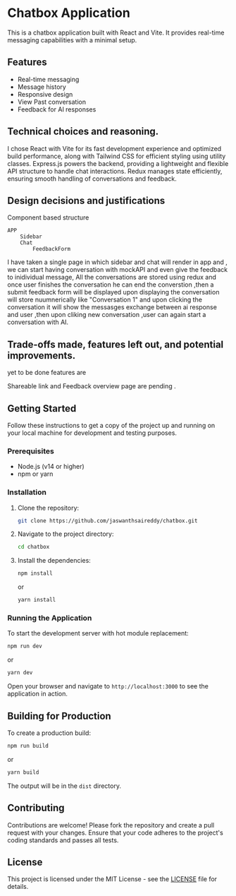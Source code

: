 # Chatbox Application

This is a chatbox application built with React and Vite. It provides real-time messaging capabilities with a minimal setup.

## Features

- Real-time messaging
- Message history
- Responsive design
- View Past conversation
-  Feedback for AI responses

## Technical choices and reasoning.

I chose React with Vite for its fast development experience and optimized build performance, along with Tailwind CSS for efficient styling using utility classes. Express.js powers the backend, providing a lightweight and flexible API structure to handle chat interactions. Redux manages state efficiently, ensuring smooth handling of conversations and feedback.


## Design decisions and justifications
Component based structure
```
APP
    Sidebar
    Chat
        FeedbackForm
```

I have taken a single page in which sidebar and chat will render in app and , we can start having conversation with mockAPI and even give the feedback to inidividual message, All the conversations are stored using redux and once user finishes the conversation he can end the converstion ,then a submit feedback form will be displayed upon displaying the conversation will store nuumnerically like "Conversation 1"  and upon clicking the conversation  it will show the messasges exchange between ai response and user ,then upon cliking new conversation ,user can again start a conversation with AI.


## Trade-offs made, features left out, and potential improvements.

yet to be done features are 

Shareable link and Feedback overview page are pending .


## Getting Started

Follow these instructions to get a copy of the project up and running on your local machine for development and testing purposes.

### Prerequisites

- Node.js (v14 or higher)
- npm or yarn

### Installation

1. Clone the repository:
    ```sh
    git clone https://github.com/jaswanthsaireddy/chatbox.git
    ```
2. Navigate to the project directory:
    ```sh
    cd chatbox
    ```
3. Install the dependencies:
    ```sh
    npm install
    ```
    or
    ```sh
    yarn install
    ```

### Running the Application

To start the development server with hot module replacement:
```sh
npm run dev
```
or
```sh
yarn dev
```

Open your browser and navigate to `http://localhost:3000` to see the application in action.

## Building for Production

To create a production build:
```sh
npm run build
```
or
```sh
yarn build
```

The output will be in the `dist` directory.



## Contributing

Contributions are welcome! Please fork the repository and create a pull request with your changes. Ensure that your code adheres to the project's coding standards and passes all tests.

## License

This project is licensed under the MIT License - see the [LICENSE](LICENSE) file for details.
